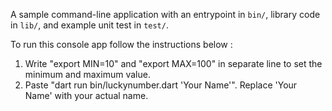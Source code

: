 A sample command-line application with an entrypoint in `bin/`, library code
in `lib/`, and example unit test in `test/`.


To run this console app follow the instructions below :

1. Write "export MIN=10" and "export MAX=100" in separate line to set the minimum and maximum value.
2. Paste "dart run bin/luckynumber.dart 'Your Name'". Replace 'Your Name' with your  actual name.